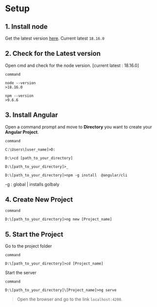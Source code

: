 # Setup 

## 1. Install node

Get the latest version [here](https://nodejs.org/en/download). Current latest `18.16.0`


## 2. Check for the Latest version
Open cmd and check for the node version. [current latest : 18.16.0]

`command` 
```
node --version
>18.16.0
``` 
```
npm --version
>9.6.6
```


## 3. Install Angular
Open a command prompt and move to **Directory** you want to create your **Angular Project**.

`command` 
```
C:\Users\[user_name]>D:

D:\>cd [path_to_your_directory]

D:\[path_to_your_directory]>_

D:\[path_to_your_directory]>npm -g install  @angular/cli
```
-g : global | installs golbaly


## 4. Create **New Project**

`command` 
```
D:\[path_to_your_directory]>ng new [Project_name]
```


## 5. Start the Project
Go to the project folder

`command` 
```
D:\[path_to_your_directory]>cd [Project_name]
```
Start the server

`command` 
```
D:\[path_to_your_directory]\[Project_name]>ng serve
```


>Open the browser and go to the link `localhost:4200`.
